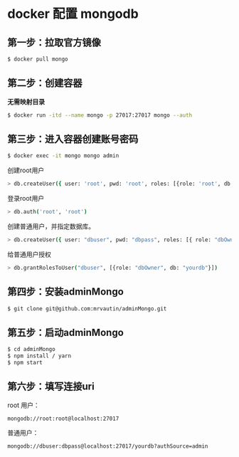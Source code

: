 # docker 配置 mongodb

## 第一步：拉取官方镜像

``` bash
$ docker pull mongo
```

## 第二步：创建容器

**无需映射目录**

``` bash
$ docker run -itd --name mongo -p 27017:27017 mongo --auth
```

## 第三步：进入容器创建账号密码

``` bash
$ docker exec -it mongo mongo admin
```

创建root用户

``` bash
> db.createUser({ user: 'root', pwd: 'root', roles: [{role: 'root', db: 'admin'}] })
```

登录root用户

``` bash
> db.auth('root', 'root')
```

创建普通用户，并指定数据库。

``` bash
> db.createUser({ user: "dbuser", pwd: "dbpass", roles: [{ role: "dbOwner", db: "yourdb" }]})
```

给普通用户授权

``` bash
> db.grantRolesToUser("dbuser", [{role: "dbOwner", db: "yourdb"}])
```

## 第四步：安装adminMongo

``` bash
$ git clone git@github.com:mrvautin/adminMongo.git
```

## 第五步：启动adminMongo

``` bash
$ cd adminMongo
$ npm install / yarn
$ npm start
```

## 第六步：填写连接uri

root 用户：

``mongodb://root:root@localhost:27017``

普通用户：

``mongodb://dbuser:dbpass@localhost:27017/yourdb?authSource=admin``
